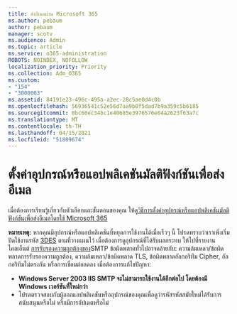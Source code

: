 ```yaml
---
title: ส่งอีเมลผ่าน Microsoft 365
ms.author: pebaum
author: pebaum
manager: scotv
ms.audience: Admin
ms.topic: article
ms.service: o365-administration
ROBOTS: NOINDEX, NOFOLLOW
localization_priority: Priority
ms.collection: Adm_O365
ms.custom:
- "154"
- "3000003"
ms.assetid: 84191e23-496c-495a-a2ec-28c5ae0d4c0b
ms.openlocfilehash: 56936541c52e56d7aa9b0f5dad7b9a359c5b6185
ms.sourcegitcommit: 8bc60ec34bc1e40685e3976576e04a2623f63a7c
ms.translationtype: MT
ms.contentlocale: th-TH
ms.lasthandoff: 04/15/2021
ms.locfileid: "51809674"
---
```

# <a name="set-up-a-multifunction-device-or-application-to-send-email"></a>ตั้งค่าอุปกรณ์หรือแอปพลิเคชันมัลติฟังก์ชันเพื่อส่งอีเมล

เมื่อต้องการเรียนรู้เกี่ยวกับตัวเลือกและขั้นตอนของคุณ ให้ดู[วิธีการตั้งค่าอุปกรณ์หรือแอปพลิเคชันมัลติฟังก์ชันเพื่อส่งอีเมลโดยใช้ Microsoft 365](https://docs.microsoft.com/Exchange/mail-flow-best-practices/how-to-set-up-a-multifunction-device-or-application-to-send-email-using-microsoft-365-or-office-365)
  
**หมายเหตุ:** หากคุณมีอุปกรณ์หรือแอปพลิเคชันที่หยุดการใช้งานได้เมื่อเร็วๆ นี้ โปรดทราบว่าเราเพิ่งเริ่มปิดใช้งานรหัส [3DES](https://docs.microsoft.com/microsoft-365/compliance/technical-reference-details-about-encryption) ตามที่วางแผนไว้ เมื่อต้องการดูอุปกรณ์ที่ได้รับผลกระทบ ให้ไปที่รายงาน ไคลเอ็นต์ [การรับรองความถูกต้องของ](https://protection.office.com/mailflow/dashboard)SMTP ข้อผิดพลาดทั่วไปอาจคล้ายกับ: ความล้มเหลว/ข้อผิดพลาดการรับรองความถูกต้อง, ความล้มเหลว/ข้อผิดพลาด TLS, ข้อผิดพลาดอัลกอริทึม Cipher, อัลกอริทึมไม่ตรงกัน หรือการเชื่อมต่อลดลง เมื่อต้องการแก้ไขปัญหา:

 - **Windows Server 2003 IIS SMTP จะไม่สามารถใช้งานได้อีกต่อไป โดยต้องมี Windows เวอร์ชันที่ใหม่กว่า**  
 - โปรดตรวจสอบกับผู้ออกแอปพลิเคชันหรืออุปกรณ์ของคุณเพื่อดูว่ารหัสรหัสสมัยใหม่ได้รับการสนับสนุนหรือไม่ หรือมีการอัปเดตหรือไม่
